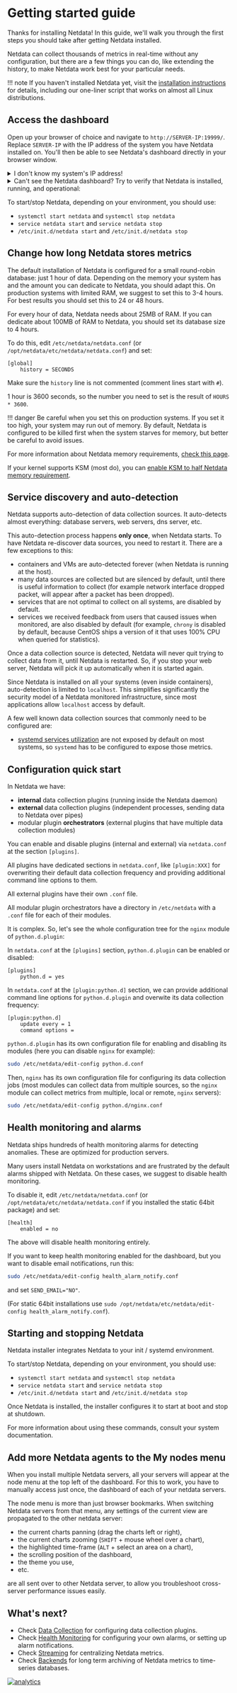 # Getting started guide

Thanks for installing Netdata! In this guide, we'll walk you through the first steps you should take after getting Netdata installed.

Netdata can collect thousands of metrics in real-time without any configuration, but there are a few things you can do, like extending the history, to make Netdata work best for your particular needs.

!!! note
    If you haven't installed Netdata yet, visit the [installation instructions](../packaging/installer) for details, including our one-liner script that works on almost all Linux distributions.


## Access the dashboard

Open up your browser of choice and navigate to `http://SERVER-IP:19999/`. Replace `SERVER-IP` with the IP address of the system you have Netdata installed on. You'll then be able to see Netdata's dashboard directly in your browser window.

<details markdown="1"><summary>I don't know my system's IP address!</summary>

If you installed Netdata on your **local system** (as in the same system you're using to browse this very guide), replace `SERVER-IP` with `localhost`: `http://localhost:19999`.

If you installed Netdata on **another system in your network**, you need to know its *internal IP address*. Run `ip route get 8.8.8.8 | grep -oP " src [0-9\.]+ "` and try to navigate to the IP address(es) that the command returns.

If you installed Netdata on a **remote system**, such as VPS or other cloud hosting environment, you need to know its *external IP address*. Check out your provider's dashboard for that information. If you happen to be connected to the remote system with SSH, run either `dig +short myip.opendns.com @resolver1.opendns.com` or `curl ifconfig.me` to find the external IP address, and use that to visit the Netdata dashboard.

</details>

<details markdown="1"><summary>Can't see the Netdata dashboard? Try to verify that Netdata is installed, running, and operational:</summary>

**Verify Netdata is running**

If the system you're trying to monitor is a remote server, open an SSH session to the server and execute `sudo ps -e | grep netdata`. You should see a response with the PID of the Netdata daemon.

If it prints nothing, Netdata is not running. Check out the [installation page](../packaging/installer) to reinstall Netdata or fix your installation.

When you install multiple Netdata servers, all your servers will appear at the node menu at the top left of the dashboard. For this to work, you have to manually access just once, the dashboard of each of your Netdata servers.

The node menu is more than just browser bookmarks. When switching Netdata servers from that menu, any settings of the current view are propagated to the other Netdata server:

-   the current charts panning (drag the charts left or right),
-   the current charts zooming (`SHIFT` + mouse wheel over a chart),
-   the highlighted time-frame (`ALT` + select an area on a chart),
-   the scrolling position of the dashboard,
-   the theme you use,
-   etc.

On the same SSH session, execute `tail -f /var/log/netdata/access.log`. Or, if you used the static 64-bit package, try `tail -f /opt/netdata/var/log/netdata/access.log`. This command will print all the HTTP requests Netdata receives.

With this command still running, try accessing your dashboard using your browser. If nothing new is printed into your terminal, it means Netdata isn't receiving your HTTP request. That probably means something, like a firewall, is blocking the requests from reaching Netdata.

</details>

To start/stop Netdata, depending on your environment, you should use:

-   `systemctl start netdata` and `systemctl stop netdata`
-   `service netdata start` and `service netdata stop`
-   `/etc/init.d/netdata start` and `/etc/init.d/netdata stop`

## Change how long Netdata stores metrics



The default installation of Netdata is configured for a small round-robin database: just 1 hour of data. Depending on the memory your system has and the amount you can dedicate to Netdata, you should adapt this. On production systems with limited RAM, we suggest to set this to 3-4 hours. For best results you should set this to 24 or 48 hours.

For every hour of data, Netdata needs about 25MB of RAM. If you can dedicate about 100MB of RAM to Netdata, you should set its database size to 4 hours.

To do this, edit `/etc/netdata/netdata.conf` (or `/opt/netdata/etc/netdata/netdata.conf`) and set:

```
[global]
    history = SECONDS
```

Make sure the `history` line is not commented (comment lines start with `#`).

1 hour is 3600 seconds, so the number you need to set is the result of `HOURS * 3600`.

!!! danger
    Be careful when you set this on production systems. If you set it too high, your system may run out of memory. By default, Netdata is configured to be killed first when the system starves for memory, but better be careful to avoid issues.

For more information about Netdata memory requirements, [check this page](../database).

If your kernel supports KSM (most do), you can [enable KSM to half Netdata memory requirement](../database#ksm).

## Service discovery and auto-detection

Netdata supports auto-detection of data collection sources. It auto-detects almost everything: database servers, web servers, dns server, etc.

This auto-detection process happens **only once**, when Netdata starts. To have Netdata re-discover data sources, you need to restart it. There are a few exceptions to this:

-   containers and VMs are auto-detected forever (when Netdata is running at the host).
-   many data sources are collected but are silenced by default, until there is useful information to collect (for example network interface dropped packet, will appear after a packet has been dropped).
-   services that are not optimal to collect on all systems, are disabled by default.
-   services we received feedback from users that caused issues when monitored, are also disabled by default (for example, `chrony` is disabled by default, because CentOS ships a version of it that uses 100% CPU when queried for statistics).

Once a data collection source is detected, Netdata will never quit trying to collect data from it, until Netdata is restarted. So, if you stop your web server, Netdata will pick it up automatically when it is started again.

Since Netdata is installed on all your systems (even inside containers), auto-detection is limited to `localhost`. This simplifies significantly the security model of a Netdata monitored infrastructure, since most applications allow `localhost` access  by default.

A few well known data collection sources that commonly need to be configured are:

-   [systemd services utilization](../collectors/cgroups.plugin/#monitoring-systemd-services) are not exposed by default on most systems, so `systemd` has to be configured to expose those metrics.

## Configuration quick start

In Netdata we have:

-   **internal** data collection plugins (running inside the Netdata daemon)
-   **external** data collection plugins (independent processes, sending data to Netdata over pipes)
-   modular plugin **orchestrators** (external plugins that have multiple data collection modules)

You can enable and disable plugins (internal and external) via `netdata.conf` at the section `[plugins]`.

All plugins have dedicated sections in `netdata.conf`, like `[plugin:XXX]` for overwriting their default data collection frequency and providing additional command line options to them.

All external plugins have their own `.conf` file.

All modular plugin orchestrators have a directory in `/etc/netdata` with a `.conf` file for each of their modules.

It is complex. So, let's see the whole configuration tree for the `nginx` module of `python.d.plugin`:

In `netdata.conf` at the `[plugins]` section, `python.d.plugin` can be enabled or disabled:

```
[plugins]
    python.d = yes
```

In `netdata.conf` at the `[plugin:python.d]` section, we can provide additional command line options for `python.d.plugin` and overwite its data collection frequency:

```
[plugin:python.d]
	update every = 1
	command options = 
```

`python.d.plugin` has its own configuration file for enabling and disabling its modules (here you can disable `nginx` for example):

```bash
sudo /etc/netdata/edit-config python.d.conf
```

Then, `nginx` has its own configuration file for configuring its data collection jobs (most modules can collect data from multiple sources, so the `nginx` module can collect metrics from multiple, local or remote, `nginx` servers):

```bash
sudo /etc/netdata/edit-config python.d/nginx.conf
```

## Health monitoring and alarms

Netdata ships hundreds of health monitoring alarms for detecting anomalies. These are optimized for production servers.

Many users install Netdata on workstations and are frustrated by the default alarms shipped with Netdata. On these cases, we suggest to disable health monitoring.

To disable it, edit `/etc/netdata/netdata.conf` (or `/opt/netdata/etc/netdata/netdata.conf` if you installed the static 64bit package) and set:

```
[health]
    enabled = no
```

The above will disable health monitoring entirely.

If you want to keep health monitoring enabled for the dashboard, but you want to disable email notifications, run this:

```bash
sudo /etc/netdata/edit-config health_alarm_notify.conf
```

and set `SEND_EMAIL="NO"`.

(For static 64bit installations use `sudo /opt/netdata/etc/netdata/edit-config health_alarm_notify.conf`).

## Starting and stopping Netdata

Netdata installer integrates Netdata to your init / systemd environment.

To start/stop Netdata, depending on your environment, you should use:

- `systemctl start netdata` and `systemctl stop netdata`
- `service netdata start` and `service netdata stop`
- `/etc/init.d/netdata start` and `/etc/init.d/netdata stop`

Once Netdata is installed, the installer configures it to start at boot and stop at shutdown.

For more information about using these commands, consult your system documentation.


## Add more Netdata agents to the My nodes menu

When you install multiple Netdata servers, all your servers will appear at the node menu at the top left of the dashboard. For this to work, you have to manually access just once, the dashboard of each of your netdata servers.

The node menu is more than just browser bookmarks. When switching Netdata servers from that menu, any settings of the current view are propagated to the other netdata server:

- the current charts panning (drag the charts left or right),
- the current charts zooming (`SHIFT` + mouse wheel over a chart),
- the highlighted time-frame (`ALT` + select an area on a chart),
- the scrolling position of the dashboard,
- the theme you use,
- etc.

are all sent over to other Netdata server, to allow you troubleshoot cross-server performance issues easily.


## What's next?

-   Check [Data Collection](../collectors) for configuring data collection plugins.
-   Check [Health Monitoring](../health) for configuring your own alarms, or setting up alarm notifications.
-   Check [Streaming](../streaming) for centralizing Netdata metrics.
-   Check [Backends](../backends) for long term archiving of Netdata metrics to time-series databases.

[![analytics](https://www.google-analytics.com/collect?v=1&aip=1&t=pageview&_s=1&ds=github&dr=https%3A%2F%2Fgithub.com%2Fnetdata%2Fnetdata&dl=https%3A%2F%2Fmy-netdata.io%2Fgithub%2Fdocs%2FGettingStarted&_u=MAC~&cid=5792dfd7-8dc4-476b-af31-da2fdb9f93d2&tid=UA-64295674-3)](<>)
